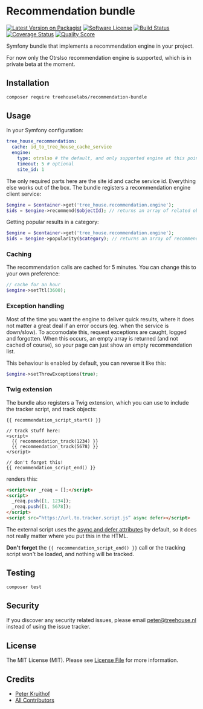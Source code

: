 # Recommendation bundle

[![Latest Version on Packagist][ico-version]][link-packagist]
[![Software License][ico-license]](LICENSE.md)
[![Build Status][ico-travis]][link-travis]
[![Coverage Status][ico-scrutinizer]][link-scrutinizer]
[![Quality Score][ico-code-quality]][link-code-quality]

Symfony bundle that implements a recommendation engine in your project.

For now only the Otrslso recommendation engine is supported, which is in
private beta at the moment.

## Installation

```sh
composer require treehouselabs/recommendation-bundle
```


## Usage

In your Symfony configuration:

```yaml
tree_house_recommendation:
  cache: id_to_tree_house_cache_service
  engine:
    type: otrslso # the default, and only supported engine at this point
    timeout: 5 # optional
    site_id: 1

```

The only required parts here are the site id and cache service id. Everything
else works out of the box. The bundle registers a recommendation engine client
service:

```php
$engine = $container->get('tree_house.recommendation.engine');
$ids = $engine->recommend($objectId); // returns an array of related object id's
```

Getting popular results in a category:

```php
$engine = $container->get('tree_house.recommendation.engine');
$ids = $engine->popularity($category); // returns an array of recommended object id's
```

### Caching

The recommendation calls are cached for 5 minutes. You can change this to your
own preference:

```php
// cache for an hour
$engine->setTtl(3600);
```

### Exception handling

Most of the time you want the engine to deliver quick results, where it does
not matter a great deal if an error occurs (eg. when the service is down/slow).
To accomodate this, request exceptions are caught, logged and forgotten. When
this occurs, an empty array is returned (and not cached of course), so your
page can just show an empty recommendation list.

This behaviour is enabled by default, you can reverse it like this:

```php
$engine->setThrowExceptions(true);
```

### Twig extension

The bundle also registers a Twig extension, which you can use to include the
tracker script, and track objects:

```twig
{{ recommendation_script_start() }}

// track stuff here:
<script>
  {{ recommendation_track(1234) }}
  {{ recommendation_track(5678) }}
</script>

// don't forget this!
{{ recommendation_script_end() }}
```

renders this:

```html
<script>var _reaq = [];</script>
<script>
  _reaq.push([1, 1234]);
  _reaq.push([1, 5678]);
</script>
<script src=“https://url.to.tracker.script.js” async defer></script>
```

The external script uses the [async and defer attributes][async] by default, so
it does not really matter where you put this in the HTML.

**Don't forget** the `{{ recommendation_script_end() }}` call or the tracking
script won't be loaded, and nothing will be tracked.


[async]: https://www.igvita.com/2014/05/20/script-injected-async-scripts-considered-harmful/


## Testing

``` bash
composer test
```


## Security

If you discover any security related issues, please email peter@treehouse.nl instead of using the issue tracker.


## License

The MIT License (MIT). Please see [License File](LICENSE.md) for more information.


## Credits

- [Peter Kruithof][link-author]
- [All Contributors][link-contributors]


[ico-version]: https://img.shields.io/packagist/v/treehouselabs/recommendation-bundle.svg?style=flat-square
[ico-license]: https://img.shields.io/badge/license-MIT-brightgreen.svg?style=flat-square
[ico-travis]: https://img.shields.io/travis/treehouselabs/recommendation-bundle/master.svg?style=flat-square
[ico-scrutinizer]: https://img.shields.io/scrutinizer/coverage/g/treehouselabs/recommendation-bundle.svg?style=flat-square
[ico-code-quality]: https://img.shields.io/scrutinizer/g/treehouselabs/recommendation-bundle.svg?style=flat-square
[ico-downloads]: https://img.shields.io/packagist/dt/treehouselabs/recommendation-bundle.svg?style=flat-square

[link-packagist]: https://packagist.org/packages/treehouselabs/recommendation-bundle
[link-travis]: https://travis-ci.org/treehouselabs/recommendation-bundle
[link-scrutinizer]: https://scrutinizer-ci.com/g/treehouselabs/recommendation-bundle/code-structure
[link-code-quality]: https://scrutinizer-ci.com/g/treehouselabs/recommendation-bundle
[link-downloads]: https://packagist.org/packages/treehouselabs/recommendation-bundle
[link-author]: https://github.com/treehouselabs
[link-contributors]: ../../contributors
